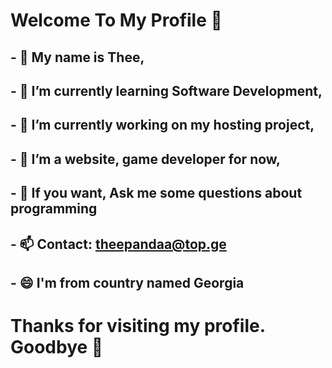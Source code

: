 # Welcome To My Profile 👋

## - 🔭 My name is Thee,
## - 🌱 I’m currently learning Software Development,
## - 👯 I’m currently working on my hosting project,
## - 🤔 I’m a website, game developer for now,
## - 💬 If you want, Ask me some questions about programming
## - 📫 Contact: theepandaa@top.ge
## - 😄 I'm from country named Georgia

# Thanks for visiting my profile. Goodbye 👋

